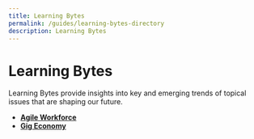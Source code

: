 ```yaml
---
title: Learning Bytes
permalink: /guides/learning-bytes-directory
description: Learning Bytes
---
```

# Learning Bytes

Learning Bytes provide insights into key and emerging trends of topical issues that are shaping our future.

- [**Agile Workforce**](/guides/business/management/agile-workforce)
- [**Gig Economy**](/guides/business/management/gig-economy)